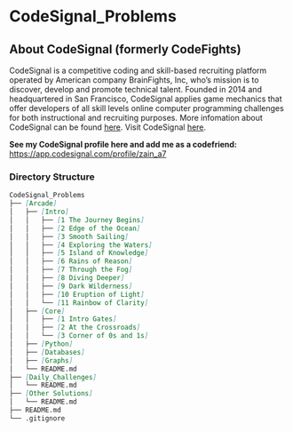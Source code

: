 # CodeSignal_Problems


## About CodeSignal (formerly CodeFights)

CodeSignal is a competitive coding and skill-based recruiting platform operated by American company BrainFights, Inc, who’s mission is to discover, develop and promote technical talent. Founded in 2014 and headquartered in San Francisco, CodeSignal applies game mechanics that offer developers of all skill levels online computer programming challenges for both instructional and recruiting purposes. More infomation about CodeSignal can be found [here](https://en.wikipedia.org/wiki/CodeSignal). Visit CodeSignal [here](https://codesignal.com/).

**See my CodeSignal profile here and add me as a codefriend:** https://app.codesignal.com/profile/zain_a7


### Directory Structure
```markdown
CodeSignal_Problems
├── [Arcade]
│   ├── [Intro]
│   │   ├── [1 The Journey Begins]
│   │   ├── [2 Edge of the Ocean]
│   │   ├── [3 Smooth Sailing]
│   │   ├── [4 Exploring the Waters]
│   │   ├── [5 Island of Knowledge]
│   │   ├── [6 Rains of Reason]
│   │   ├── [7 Through the Fog]
│   │   ├── [8 Diving Deeper]
│   │   ├── [9 Dark Wilderness]
│   │   ├── [10 Eruption of Light]
│   │   └── [11 Rainbow of Clarity]
│   ├── [Core]
│   │   ├── [1 Intro Gates]
│   │   ├── [2 At the Crossroads]
│   │   └── [3 Corner of 0s and 1s]
│   ├── [Python]
│   ├── [Databases]
│   ├── [Graphs]
│   └── README.md
├── [Daily_Challenges]
│   └── README.md
├── [Other Solutions]
│   └── README.md
├── README.md
└── .gitignore
````
